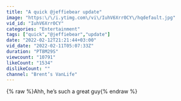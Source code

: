```yaml
---
title: "A quick @jeffiebear update"
image: "https:\/\/i.ytimg.com\/vi\/IuhV6Xrr0CY\/hqdefault.jpg"
vid_id: "IuhV6Xrr0CY"
categories: "Entertainment"
tags: ["quick","@jeffiebear","update"]
date: "2022-02-12T21:21:44+03:00"
vid_date: "2022-02-11T05:07:33Z"
duration: "PT8M29S"
viewcount: "10791"
likeCount: "1534"
dislikeCount: ""
channel: "Brent’s VanLife"
---
```

{% raw %}Ahh, he’s such a great guy{% endraw %}

